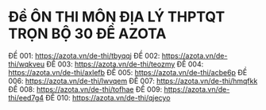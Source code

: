 # Đề ÔN THI MÔN ĐỊA LÝ THPTQT TRỌN BỘ 30 ĐỀ AZOTA 
ĐỀ 001: 
https://azota.vn/de-thi/tbyqqj
ĐỀ 002:
https://azota.vn/de-thi/wqkveu
ĐỀ 003:
https://azota.vn/de-thi/teozmy
ĐỀ 004:
https://azota.vn/de-thi/axlefb
ĐỀ 005:
https://azota.vn/de-thi/acbe6p
ĐỀ 006:
https://azota.vn/de-thi/lwvqem
ĐỀ 007:
https://azota.vn/de-thi/hmqfkk
ĐỀ 008:
https://azota.vn/de-thi/tofhae
ĐỀ 009:
https://azota.vn/de-thi/eed7g4
ĐỀ 010:
https://azota.vn/de-thi/qjecyo
